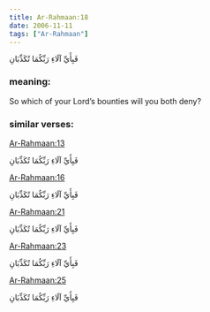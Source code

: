 ```yaml
---
title: Ar-Rahmaan:18
date: 2006-11-11
tags: ["Ar-Rahmaan"]
---
```

فَبِأَيِّ آلَاءِ رَبِّكُمَا تُكَذِّبَانِ
### meaning: 
So which of your Lord’s bounties will you both deny?
### similar verses: 

[Ar-Rahmaan:13](/55/13)

فَبِأَيِّ آلَاءِ رَبِّكُمَا تُكَذِّبَانِ

[Ar-Rahmaan:16](/55/16)

فَبِأَيِّ آلَاءِ رَبِّكُمَا تُكَذِّبَانِ

[Ar-Rahmaan:21](/55/21)

فَبِأَيِّ آلَاءِ رَبِّكُمَا تُكَذِّبَانِ

[Ar-Rahmaan:23](/55/23)

فَبِأَيِّ آلَاءِ رَبِّكُمَا تُكَذِّبَانِ

[Ar-Rahmaan:25](/55/25)

فَبِأَيِّ آلَاءِ رَبِّكُمَا تُكَذِّبَانِ
